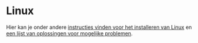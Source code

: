 # Linux

Hier kan je onder andere [instructies vinden voor het installeren van Linux](./installatie.md) en [een lijst van oplossingen voor mogelijke problemen](./troubleshooting/veelvoorkomende-problemen.md).
